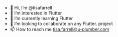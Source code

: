 - 👋 Hi, I’m @tisafarrell
- 👀 I’m interested in Flutter
- 🌱 I’m currently learning Flutter
- 💞️ I’m looking to collaborate on any Flutter. project
- 📫 How to reach me tisa.farrell@u-plumber.com

<!---
tisafarrell/tisafarrell is a ✨ special ✨ repository because its `README.md` (this file) appears on your GitHub profile.
You can click the Preview link to take a look at your changes.
--->

